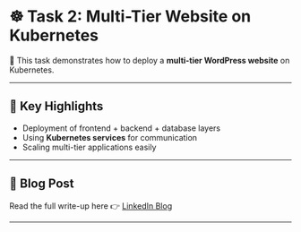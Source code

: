 # ☸️ Task 2: Multi-Tier Website on Kubernetes

📖 This task demonstrates how to deploy a **multi-tier WordPress website** on Kubernetes.

---

## 📌 Key Highlights
- Deployment of frontend + backend + database layers
- Using **Kubernetes services** for communication
- Scaling multi-tier applications easily

---

## 📖 Blog Post
Read the full write-up here 👉 [LinkedIn Blog](https://www.linkedin.com/posts/aman-kant-mahto_multi-tier-wordpress-deployment-on-kubernetes-activity-7255829754602233856-wAvO)

---

